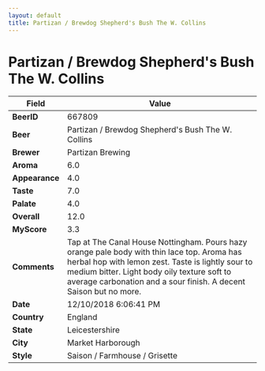 ```yaml
---
layout: default
title: Partizan / Brewdog Shepherd's Bush The W. Collins
---
```


# Partizan / Brewdog Shepherd's Bush The W. Collins

| Field         | Value     |
|---------------|-----------|
| **BeerID** | 667809 |
| **Beer** | Partizan / Brewdog Shepherd's Bush The W. Collins |
| **Brewer** | Partizan Brewing |
| **Aroma** | 6.0 |
| **Appearance** | 4.0 |
| **Taste** | 7.0 |
| **Palate** | 4.0 |
| **Overall** | 12.0 |
| **MyScore** | 3.3 |
| **Comments** | Tap at The Canal House Nottingham. Pours hazy orange pale body with thin lace top. Aroma has herbal hop with lemon zest. Taste is lightly sour to medium bitter. Light body oily texture soft to average carbonation and a sour finish. A decent Saison but no more. |
| **Date** | 12/10/2018 6:06:41 PM |
| **Country** | England |
| **State** | Leicestershire |
| **City** | Market Harborough |
| **Style** | Saison / Farmhouse / Grisette |
